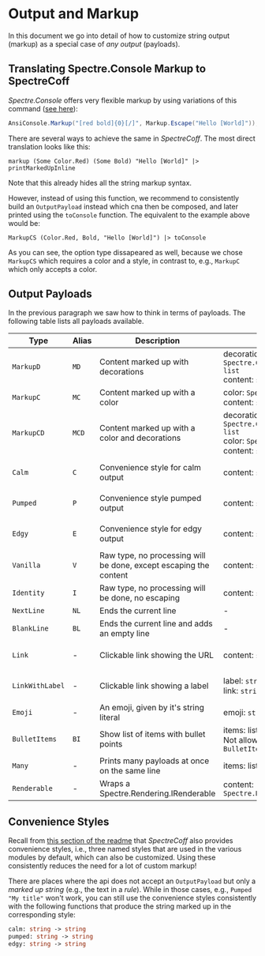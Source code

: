 # Output and Markup 
In this document we go into detail of how to customize string output (markup) as a special case of _any output_ (payloads).

## Translating Spectre.Console Markup to SpectreCoff
_Spectre.Console_ offers very flexible markup by using variations of this command ([see here](https://spectreconsole.net/markup)):
```Cs
AnsiConsole.Markup("[red bold]{0}[/]", Markup.Escape("Hello [World]"));
```
There are several ways to achieve the same in _SpectreCoff_. 
The most direct translation looks like this:
```Fs
markup (Some Color.Red) (Some Bold) "Hello [World]" |> printMarkedUpInline    
```
Note that this already hides all the string markup syntax.

However, instead of using this function, we recommend to consistently build an `OutputPayload` instead which cna then be composed, and later printed using the `toConsole` function. The equivalent to the example above would be:
```Fs
MarkupCS (Color.Red, Bold, "Hello [World]") |> toConsole
```
As you can see, the option type dissapeared as well, because we chose `MarkupCS` which requires a color and a style, in contrast to, e.g., `MarkupC` which only accepts a color.

## Output Payloads
In the previous paragraph we saw how to think in terms of payloads. The following table lists all payloads available.

| Type            | Alias | Description                                                       | Parameters                                                                                                  | Configurbility                                                                       |
|-----------------|-------|------------------------------------------------|--------------------------------------------------------------------------------------------------------------------------------|--------------------------------------------------------------------------------------|
| `MarkupD`       | `MD`  | Content marked up with decorations                                | decorations: `Spectre.Console.Decoration list`<br /> content: `string`                                      | -                                                                                    |
| `MarkupC`       | `MC`  | Content marked up with a color                                    | color: `Spectre.Console.Color`<br /> content: `string`                                                      | -                                                                                    |
| `MarkupCD`      | `MCD` | Content marked up with a color and decorations                    | decorations: `Spectre.Console.Decoration list`<br /> color: `Spectre.Console.Color`<br /> content: `string` | -                                                                                    |
| `Calm`          | `C`   | Convenience style for calm output                                 | content: `string`                                                                                           | color: `Output.calmLook.Color` <br /> decorations: `Output.calmLook.Decorations`     |
| `Pumped`        | `P`   | Convenience style pumped output                                   | content: `string`                                                                                           | color: `Output.pumpedLook.Color` <br /> decorations: `Output.pumpedLook.Decorations` |
| `Edgy`          | `E`   | Convenience style for edgy output                                 | content: `string`                                                                                           | color: `Output.edgyLook.Color` <br /> decorations: `Output.edgyLook.Decorations`     |
| `Vanilla`       | `V`   | Raw type, no processing will be done, except escaping the content | content: `string`                                                                                           | -                                                                                    |
| `Identity`      | `I`   | Raw type, no processing will be done, no escaping                 | content: `string`                                                                                           | -                                                                                    |
| `NextLine`      | `NL`  | Ends the current line                                             | -                                                                                                           | -                                                                                    |
| `BlankLine`     | `BL`  | Ends the current line and adds an empty line                      | -                                                                                                           | -                                                                                    |
| `Link`          | -     | Clickable link showing the URL                                    | content: `string`                                                                                           | color: `Output.linkLook.Color` <br /> decorations: `Output.linkLook.Decorations`     |
| `LinkWithLabel` | -     | Clickable link showing a label                                    | label: `string` <br /> link: `string`                                                                       | color: `Output.linkLook.Color` <br /> decorations: `Output.linkLook.Decorations`     |
| `Emoji`         | -     | An emoji, given by it's string literal                            | emoji: `string`                                                                                             | -                                                                                    |
| `BulletItems`   | `BI`  | Show list of items with bullet points                             | items: list of `OutputPayload`. <br /> Not allowed: `Renderable`, `BulletItems`                             | bullet item prefix: `Output.bulletItemPrefix`                                        |
| `Many`          | -     | Prints many payloads at once on the same line                     | items: list of `OutputPayload`                                                                              | -                                                                                    |
| `Renderable`    | -     | Wraps a Spectre.Rendering.IRenderable                             | content: `Spectre.Rendering.IRenderable`                                                                    | -                                                                                    |

## Convenience Styles
Recall from [this section of the readme](../README.md#convenience-styles) that _SpectreCoff_ also provides convenience styles, i.e., three named styles that are used in the various modules by default, which can also be customized. Using these consistently reduces the need for a lot of custom markup!

There are places where the api does not accept an `OutputPayload` but only a _marked up string_ (e.g., the text in a _rule_). While in those cases, e.g., `Pumped "My title"` won't work, you can still use the convenience styles consistently with the following functions that produce the string marked up in the corresponding style:
```fs
calm: string -> string
pumped: string -> string
edgy: string -> string
```
